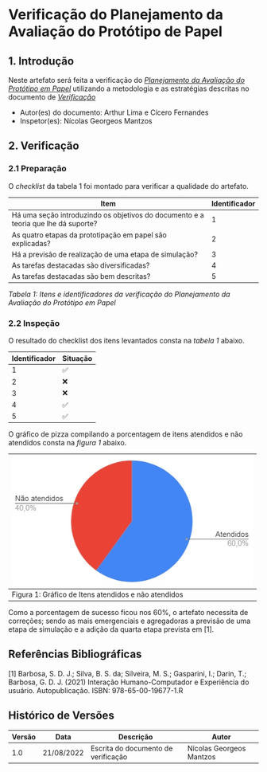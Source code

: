 # Verificação do Planejamento da Avaliação do Protótipo de Papel

## 1. Introdução

Neste artefato será feita a verificação do
[*Planejamento da Avaliação do Protótipo em Papel*](/nivel2/planejamento_avaliacao_prototipo_papel.md) utilizando a metodologia e as estratégias descritas no documento
de [*Verificação*](/analise/verif_principal.md)

- Autor(es) do documento: Arthur Lima e Cícero Fernandes
- Inspetor(es): Nícolas Georgeos Mantzos

## 2. Verificação

### 2.1 Preparação

O *checklist* da tabela 1 foi montado para verificar a qualidade do artefato.

| Item | Identificador |
| ------------ | -------- |
| Há uma seção introduzindo os objetivos do documento e a teoria que lhe dá suporte?         | 1        |
| As quatro etapas da prototipação em papel são explicadas?        | 2        |
| Há a previsão de realização de uma etapa de simulação?         | 3        |
| As tarefas destacadas são diversificadas?         | 4        |
| As tarefas destacadas são bem descritas?         | 5        |
_Tabela 1: Itens e identificadores da verificação do Planejamento da Avaliação do Protótipo em Papel_

### 2.2 Inspeção

O resultado do checklist dos itens levantados consta na _tabela 1_ abaixo.

| Identificador | Situação |
| --------- | -------- |
| 1         | ✅        |
| 2         | ❌        |
| 3         | ❌        |
| 4         | ✅        |
| 5         | ✅        |

O gráfico de pizza compilando a porcentagem de itens atendidos e não atendidos consta na _figura 1_ abaixo.

| ![imagemGráfico](../../_media/graf_pizza_verif_planej_prototipo_papel.jpg) |
|---------------------------------------------------------|
| Figura 1: Gráfico de Itens atendidos e não atendidos    |

Como a porcentagem de sucesso ficou nos 60%, o artefato necessita de correções; sendo as mais emergenciais e agregadoras a previsão de uma 
etapa de simulação e a adição da quarta etapa prevista em [1].

## Referências Bibliográficas

[1] Barbosa, S. D. J.; Silva, B. S. da; Silveira, M. S.; Gasparini, I.; Darin, T.; Barbosa, G. D. J. (2021)
Interação Humano-Computador e Experiência do usuário. Autopublicação. ISBN: 978-65-00-19677-1.R

## Histórico de Versões

| Versão | Data       | Descrição           | Autor            |
| ------ | ---------- | ------------------- | ---------------- |
| 1.0    | 21/08/2022 | Escrita do documento de verificação | Nícolas Georgeos Mantzos |
